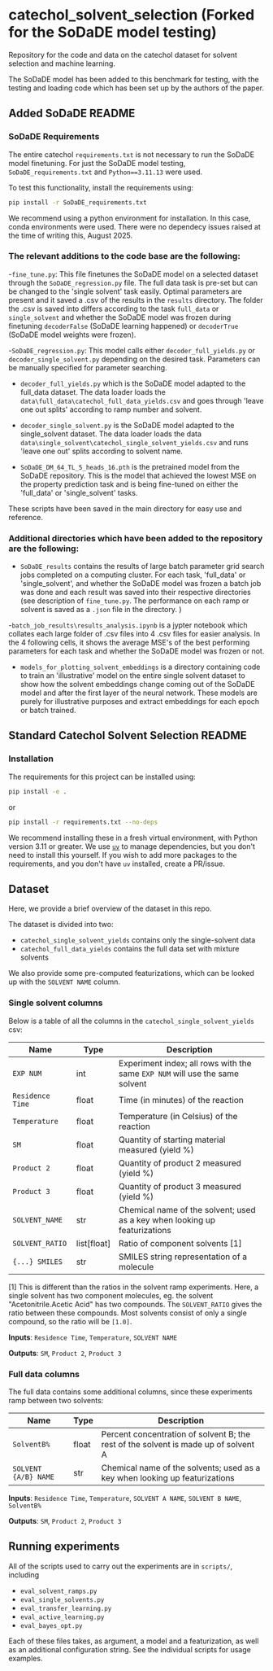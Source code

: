 # catechol_solvent_selection (Forked for the SoDaDE model testing)

Repository for the code and data on the catechol dataset for solvent selection and machine learning.

The SoDaDE model has been added to this benchmark for testing, with the testing and loading code which has been set up by the authors of the paper. 

## Added SoDaDE README

### SoDaDE Requirements
The entire catechol `requirements.txt` is not necessary to run the SoDaDE model finetuning. For just the SoDaDE model testing, `SoDaDE_requirements.txt` and `Python==3.11.13` were used.

To test this functionality, install the requirements using:
```bash
pip install -r SoDaDE_requirements.txt
```
We recommend using a python environment for installation. In this case, conda environments were used. There were no dependecy issues raised at the time of writing this, August 2025.
### The relevant additions to the code base are the following:
-`fine_tune.py`: This file finetunes the SoDaDE model on a selected dataset through the `SoDaDE_regression.py` file. The full data task is pre-set but can be changed to the 'single solvent' task easily. Optimal parameters are present and it saved a .csv of the results in the `results` directory. The folder the .csv is saved into differs according to the task `full_data` or `single_solvent` and whether the SoDaDE model was frozen during finetuning `decoderFalse` (SoDaDE learning happened) or `decoderTrue` (SoDaDE model weights were frozen).

-`SoDaDE_regression.py`: This model calls either `decoder_full_yields.py` or `decoder_single_solvent.py` depending on the desired task. Parameters can be manually specified for parameter searching.

- `decoder_full_yields.py` which is the SoDaDE model adapted to the full_data dataset. The data loader loads the `data\full_data\catechol_full_data_yields.csv` and goes through 'leave one out splits' according to ramp number and solvent. 

- `decoder_single_solvent.py` is the SoDaDE model adapted to the single_solvent dataset. The data loader loads the data `data\single_solvent\catechol_single_solvent_yields.csv` and runs 'leave one out' splits according to solvent name.

- `SoDaDE_DM_64_TL_5_heads_16.pth` is the pretrained model from the SoDaDE repository. This is the model that achieved the lowest MSE on the property prediction task and is being fine-tuned on either the 'full_data' or 'single_solvent' tasks. 

These scripts have been saved in the main directory for easy use and reference. 

### Additional directories which have been added to the repository are the following:

- `SoDaDE_results` contains the results of large batch parameter grid search jobs completed on a computing cluster. For each task, 'full_data' or 'single_solvent', and whether the SoDaDE model was frozen a batch job was done and each result was saved into their respective directories (see description of `fine_tune.py`. The performance on each ramp or solvent is saved as a `.json` file in the directory. )

-`batch_job_results\results_analysis.ipynb` is a jypter notebook which collates each large folder of .csv files into 4 .csv files for easier analysis. In the 4 following cells, it shows the average MSE's of the best performing parameters for each task and whether the SoDaDE model was frozen or not. 

- `models_for_plotting_solvent_embeddings` is a directory containing code to train an 'illustrative' model on the entire single solvent dataset to show how the solvent embeddings change coming out of the SoDaDE model and after the first layer of the neural network. These models are purely for illustrative purposes and extract embeddings for each epoch or batch trained.

## Standard Catechol Solvent Selection README

### Installation

The requirements for this project can be installed using:
```bash
pip install -e .
```
or
```bash
pip install -r requirements.txt --no-deps
```

We recommend installing these in a fresh virtual environment, with Python version
3.11 or greater. We use [`uv`](https://docs.astral.sh/uv/) to manage dependencies, 
but you don't need to install this yourself. If you wish to add more packages to
the requirements, and you don't have `uv` installed, create a PR/issue.


## Dataset

Here, we provide a brief overview of the dataset in this repo.

The dataset is divided into two:
- `catechol_single_solvent_yields` contains only the single-solvent data
- `catechol_full_data_yields` contains the full data set with mixture solvents

We also provide some pre-computed featurizations, which can be looked up with the 
`SOLVENT NAME` column.

### Single solvent columns
Below is a table of all the columns in the `catechol_single_solvent_yields` csv:

| Name | Type | Description |
|--------|--------|--------|
| `EXP NUM` | int| Experiment index; all rows with the same `EXP NUM` will use the same solvent|
| `Residence Time` | float | Time (in minutes) of the reaction|
| `Temperature`| float | Temperature (in Celsius) of the reaction|
| `SM` | float | Quantity of starting material measured (yield %)|
| `Product 2` | float | Quantity of product 2 measured (yield %)| 
| `Product 3` | float | Quantity of product 3 measured (yield %)| 
| `SOLVENT_NAME` | str | Chemical name of the solvent; used as a key when looking up featurizations| 
| `SOLVENT_RATIO` | list[float] | Ratio of component solvents [1]|
| `{...} SMILES` | str | SMILES string representation of a molecule|

[1] This is different than the ratios in the solvent ramp experiments. Here, a single solvent has two component molecules, eg. the solvent "Acetonitrile.Acetic Acid" has two compounds. The `SOLVENT_RATIO` gives the ratio between these compounds. Most solvents consist of only a single compound, so the ratio will be `[1.0]`.

**Inputs**: `Residence Time`, `Temperature`, `SOLVENT NAME`

**Outputs**: `SM`, `Product 2`, `Product 3` 

### Full data columns

The full data contains some additional columns, since these experiments ramp between
two solvents:

| Name | Type | Description |
|--------|--------|--------|
| `SolventB%` | float | Percent concentration of solvent B; the rest of the solvent is made up of solvent A|
| `SOLVENT {A/B} NAME` | str | Chemical name of the solvents; used as a key when looking up featurizations|

**Inputs**: `Residence Time`, `Temperature`, `SOLVENT A NAME`, `SOLVENT B NAME`, `SolventB%`

**Outputs**: `SM`, `Product 2`, `Product 3` 


## Running experiments

All of the scripts used to carry out the experiments are in `scripts/`, including
- `eval_solvent_ramps.py`
- `eval_single_solvents.py`
- `eval_transfer_learning.py`
- `eval_active_learning.py`
- `eval_bayes_opt.py`

Each of these files takes, as argument, a model and a featurization, as well
as an additional configuration string. See the individual scripts for usage examples.